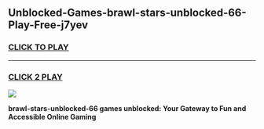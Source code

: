 
## Unblocked-Games-brawl-stars-unblocked-66-Play-Free-j7yev
<h3>
<a href="https://premium76.site?title=brawl-stars-unblocked-66&ref=12A">CLICK TO PLAY</a></h3>
<hr>

<h3>
<a href="https://premium76.site?title=brawl-stars-unblocked-66&ref=12A">CLICK 2 PLAY</a>
  
</h3>

<a href="https://premium76.site?title=brawl-stars-unblocked-66&ref=12A"><img src="https://clearcache.store/games.png"></a>


**brawl-stars-unblocked-66 games unblocked: Your Gateway to Fun and Accessible Online Gaming**

